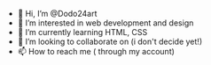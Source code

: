 - 👋 Hi, I’m @Dodo24art
- 👀 I’m interested in web development and design
- 🌱 I’m currently learning HTML, CSS
- 💞️ I’m looking to collaborate on (i don't decide yet!)
- 📫 How to reach me ( through my account)

<!---
Dodo24art/Dodo24art is a ✨ special ✨ repository because its `README.md` (this file) appears on your GitHub profile.
You can click the Preview link to take a look at your changes.
--->
